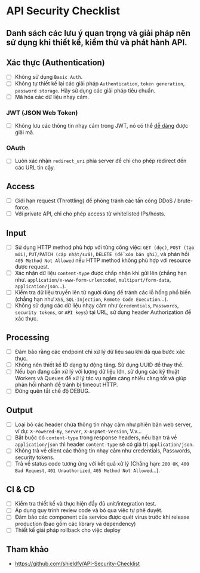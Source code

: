 # API Security Checklist
Danh sách các lưu ý quan trọng và giải pháp nên sử dụng khi thiết kế, kiểm thử và phát hành API.
---

## Xác thực (Authentication)
- [ ] Không sử dụng `Basic Auth`.
- [ ] Không tự thiết kế lại các giải pháp `Authentication`, `token generation`, `password storage`. Hãy sử dụng các giải pháp tiêu chuẩn.
- [ ] Mã hóa các dữ liệu nhạy cảm.

### JWT (JSON Web Token)
- [ ] Không lưu các thông tin nhạy cảm trong JWT, nó có thể [dễ dàng](https://jwt.io/#debugger-io) được giải mã.

### OAuth
- [ ] Luôn xác nhận `redirect_uri` phía server để chỉ cho phép redirect đến các URL tin cậy.

## Access
- [ ] Giới hạn request (Throttling) để phòng tránh các tấn công DDoS / brute-force.
- [ ] Với private API, chỉ cho phép access từ whitelisted IPs/hosts.

## Input
- [ ] Sử dụng HTTP method phù hợp với từng công việc: `GET (đọc)`, `POST (tạo mới)`, `PUT/PATCH (cập nhật/sửa)`, `DELETE (để xóa bản ghi)`, và phản hồi `405 Method Not Allowed` nếu HTTP method không phù hợp với resource được request.
- [ ] Xác nhận dữ liệu `content-type` được chấp nhận khi gửi lên (chẳng hạn như. `application/x-www-form-urlencoded`, `multipart/form-data`, `application/json`...).
- [ ] Kiểm tra dữ liệu truyền lên từ người dùng để tránh các lỗ hổng phổ biến (chẳng hạn như `XSS`, `SQL-Injection`, `Remote Code Execution`...).
- [ ] Không sử dụng các dữ liệu nhạy cảm như (`credentials`, `Passwords`, `security tokens`, or `API keys`) tại URL, sử dụng header Authorization để xác thực.

## Processing
- [ ] Đảm bảo rằng các endpoint chỉ xử lý dữ liệu sau khi đã qua bước xác thực.
- [ ] Không nên thiết kế ID dạng tự động tăng. Sử dụng UUID để thay thế.
- [ ] Nếu bạn đang cần xử lý với lượng dữ liệu lớn, sử dụng các kỹ thuật Workers và Queues để xử lý tác vụ ngầm càng nhiều càng tốt và giúp phản hồi nhanh để tránh bị timeout HTTP.
- [ ] Đừng quên tắt chế độ DEBUG.

## Output
- [ ] Loại bỏ các header chứa thông tin nhạy cảm như phiên bản web server, ví dụ: `X-Powered-By`, `Server`, `X-AspNet-Version`, V.v...
- [ ] Bắt buộc có `content-type` trong response headers, nếu bạn trả về `application/json` thì header `content-type` sẽ có giá trị `application/json`.
- [ ] Không trả về client các thông tin nhạy cảm như credentials, Passwords, security tokens.
- [ ] Trả về status code tương ứng với kết quả xử lý (Chẳng hạn: `200 OK`, `400 Bad Request`, `401 Unauthorized`, `405 Method Not Allowed`...).
## CI & CD
- [ ] Kiểm tra thiết kế và thực hiện đầy đủ unit/integration test.
- [ ] Áp dụng quy trình review code và bỏ qua việc tự phê duyệt.
- [ ] Đảm bảo các component của service được quét virus trước khi release production (bao gồm các library và dependency)
- [ ] Thiết kế giải pháp rollback cho việc deploy

## Tham khảo
+ https://github.com/shieldfy/API-Security-Checklist